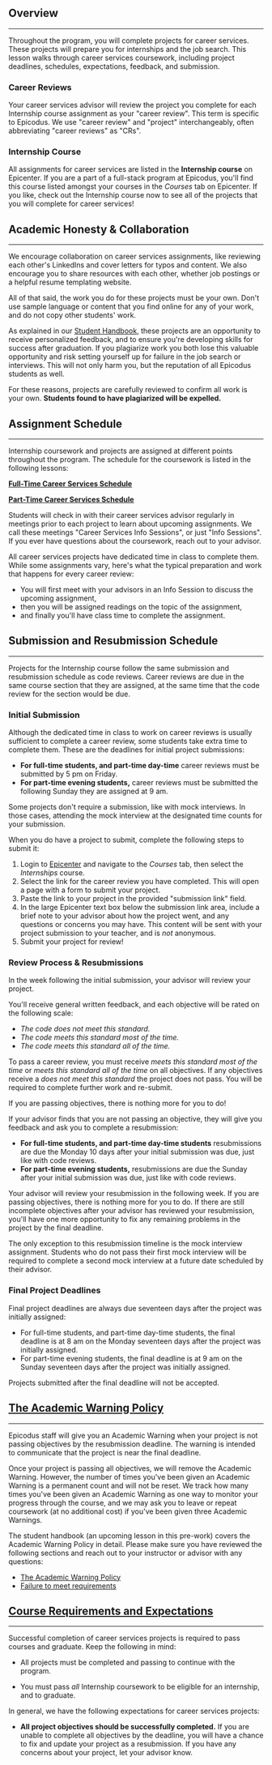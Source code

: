 ## Overview

---

Throughout the program, you will complete projects for career services. These projects will prepare you for internships and the job search. This lesson walks through career services coursework, including project deadlines, schedules, expectations, feedback, and submission.

### Career Reviews

Your career services advisor will review the project you complete for each Internship course assignment as your "career review". This term is specific to Epicodus. We use "career review" and "project" interchangeably, often abbreviating "career reviews" as "CRs".

### Internship Course

All assignments for career services are listed in the **Internship course** on Epicenter. If you are a part of a full-stack program at Epicodus, you'll find this course listed amongst your courses in the _Courses_ tab on Epicenter. If you like, check out the Internship course now to see all of the projects that you will complete for career services!

## Academic Honesty & Collaboration

---

We encourage collaboration on career services assignments, like reviewing each other's LinkedIns and cover letters for typos and content. We also encourage you to share resources with each other, whether job postings or a helpful resume templating website.

All of that said, the work you do for these projects must be your own. Don't use sample language or content that you find online for any of your work, and do not copy other students' work.

As explained in our [Student Handbook](/student-handbook#academic-honesty), these projects are an opportunity to receive personalized feedback, and to ensure you're developing skills for success after graduation. If you plagiarize work you both lose this valuable opportunity and risk setting yourself up for failure in the job search or interviews. This will not only harm you, but the reputation of all Epicodus students as well.

For these reasons, projects are carefully reviewed to confirm all work is your own. **Students found to have plagiarized will be expelled.**

## Assignment Schedule

---

Internship coursework and projects are assigned at different points throughout the program. The schedule for the coursework is listed in the following lessons:

**<span class="glyphicon glyphicon-link"></span> [Full-Time Career Services Schedule](/pre-work/getting-started-at-epicodus/career-services-schedule-full-time)**

**<span class="glyphicon glyphicon-link"></span> [Part-Time Career Services Schedule](/pre-work/getting-started-at-epicodus/career-services-schedule-part-time)**

Students will check in with their career services advisor regularly in meetings prior to each project to learn about upcoming assignments. We call these meetings "Career Services Info Sessions", or just "Info Sessions". If you ever have questions about the coursework, reach out to your advisor.

All career services projects have dedicated time in class to complete them. While some assignments vary, here's what the typical preparation and work that happens for every career review:

* You will first meet with your advisors in an Info Session to discuss the upcoming assignment,
* then you will be assigned readings on the topic of the assignment,
* and finally you'll have class time to complete the assignment.

## Submission and Resubmission Schedule

---

Projects for the Internship course follow the same submission and resubmission schedule as code reviews. Career reviews are due in the same course section that they are assigned, at the same time that the code review for the section would be due.

### Initial Submission

Although the dedicated time in class to work on career reviews is usually sufficient to complete a career review, some students take extra time to complete them. These are the deadlines for initial project submissions:

  * **For full-time students, and part-time day-time** career reviews must be submitted by 5 pm on Friday.
  * **For part-time evening students,** career reviews must be submitted the following Sunday they are assigned at 9 am.

Some projects don't require a submission, like with mock interviews. In those cases, attending the mock interview at the designated time counts for your submission.

When you do have a project to submit, complete the following steps to submit it:

1.  Login to [Epicenter](https://epicenter.epicodus.com/) and navigate to the _Courses_ tab, then select the _Internships_ course.
2.  Select the link for the career review you have completed. This will open a page with a form to submit your project.
3.  Paste the link to your project in the provided "submission link" field.
4.  In the large Epicenter text box below the submission link area, include a brief note to your advisor about how the project went, and any questions or concerns you may have. This content will be sent with your project submission to your teacher, and is _not_ anonymous.
7.  Submit your project for review!

### Review Process & Resubmissions

In the week following the initial submission, your advisor will review your project.

You'll receive general written feedback, and each objective will be rated on the following scale:

* *The code does not meet this standard.*
* *The code meets this standard most of the time.*
* *The code meets this standard all of the time.*

To pass a career review, you must receive _meets this standard most of the time_ or _meets this standard all of the time_ on all objectives. If any objectives receive a _does not meet this standard_ the project does not pass. You will be required to complete further work and re-submit.

If you are passing objectives, there is nothing more for you to do!

If your advisor finds that you are not passing an objective, they will give you feedback and ask you to complete a resubmission:

  * **For full-time students, and part-time day-time students** resubmissions are due the Monday 10 days after your initial submission was due, just like with code reviews.
  * **For part-time evening students,** resubmissions are due the Sunday after your initial submission was due, just like with code reviews.

Your advisor will review your resubmission in the following week. If you are passing objectives, there is nothing more for you to do. If there are still incomplete objectives after your advisor has reviewed your resubmission, you'll have one more opportunity to fix any remaining problems in the project by the final deadline.

The only exception to this resubmission timeline is the mock interview assignment. Students who do not pass their first mock interview will be required to complete a second mock interview at a future date scheduled by their advisor. 

### Final Project Deadlines

Final project deadlines are always due seventeen days after the project was initially assigned:

  * For full-time students, and part-time day-time students, the final deadline is at 8 am on the Monday seventeen days after the project was initially assigned.
  * For part-time evening students, the final deadline is at 9 am on the Sunday seventeen days after the project was initially assigned.

Projects submitted after the final deadline will not be accepted.

## [The Academic Warning Policy](#the-academic-warning-policy)
---

Epicodus staff will give you an Academic Warning when your project is not passing objectives by the resubmission deadline. The warning is intended to communicate that the project is near the final deadline.

Once your project is passing all objectives, we will remove the Academic Warning. However, the number of times you've been given an Academic Warning is a permanent count and will not be reset. We track how many times you've been given an Academic Warning as one way to monitor your progress through the course, and we may ask you to leave or repeat coursework (at no additional cost) if you've been given three Academic Warnings.

The student handbook (an upcoming lesson in this pre-work) covers the Academic Warning Policy in detail. Please make sure you have reviewed the following sections and reach out to your instructor or advisor with any questions:

*  [The Academic Warning Policy](/student-handbook#the-academic-warning-policy)
*  [Failure to meet requirements](/student-handbook#failure-to-meet-requirements)

## [Course Requirements and Expectations](#course-requirements)

---

Successful completion of career services projects is required to pass courses and graduate. Keep the following in mind:

* All projects must be completed and passing to continue with the program.

* You must pass _all_ Internship coursework to be eligible for an internship, and to graduate.

In general, we have the following expectations for career services projects:

* **All project objectives should be successfully completed.** If you are unable to complete all objectives by the deadline, you will have a chance to fix and update your project as a resubmission. If you have any concerns about your project, let your advisor know.
